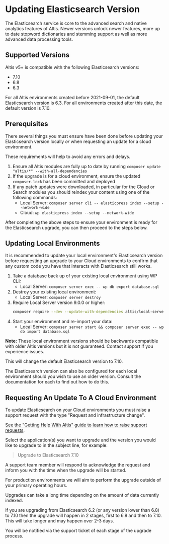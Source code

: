 # Updating Elasticsearch Version

The Elasticsearch service is core to the advanced search and native analytics features of Altis. Newer versions unlock newer features, more up to date stopword dictionaries and stemming support as well as more advanced data processing tools.

## Supported Versions

Altis v5+ is compatible with the following Elasticsearch versions:

- 7.10
- 6.8
- 6.3

For all Altis environments created before 2021-09-01, the default Elasticsearch version is 6.3. For all environments created after this date, the default version is 7.10.

## Prerequisites

There several things you must ensure have been done before updating your Elasticsearch version locally _or_ when requesting an update for a cloud environment.

These requirements will help to avoid any errors and delays.

1. Ensure all Altis modules are fully up to date by running `composer update "altis/*" --with-all-dependencies`
1. If the upgrade is for a cloud environment, ensure the updated `composer.lock` has been committed and deployed
1. If any patch updates were downloaded, in particular for the Cloud or Search modules you should reindex your content using one of the following commands:
   - Local Server: `composer server cli -- elasticpress index --setup --network-wide`
   - Cloud: `wp elasticpress index --setup --network-wide`

After completing the above steps to ensure your environment is ready for the Elasticsearch upgrade, you can then proceed to the steps below.

## Updating Local Environments

It is recommended to update your local environment's Elasticsearch version before requesting an upgrade to your Cloud environments to confirm that any custom code you have that interacts with Elasticsearch still works.

1. Take a database back up of your existing local environment using WP CLI:
   - Local Server: `composer server exec -- wp db export database.sql`
1. Destroy your existing local environment:
   - Local Server: `composer server destroy`
1. Require Local Server version 9.0.0 or higher:
   ```sh
   composer require --dev --update-with-dependencies altis/local-server:^9.0.0
   ```
1. Start your environment and re-import your data:
   - Local Server: `composer server start && composer server exec -- wp db import database.sql`

**Note:** These local environment versions should be backwards compatible with older Altis versions but it is not guaranteed. Contact support if you experience issues.

This will change the default Elasticsearch version to 7.10.

The Elasticsearch version can also be configured for each local environment should you wish to use an older version. Consult the documentation for each to find out how to do this.

## Requesting An Update To A Cloud Environment

To update Elasticsearch on your Cloud environments you must raise a support request with the type "Request and infrastructure change".

[See the "Getting Help With Altis" guide to learn how to raise support requests](../getting-help-with-altis.md).

Select the application(s) you want to upgrade and the version you would like to upgrade to in the subject line, for example:

> Upgrade to Elasticsearch 7.10

A support team member will respond to acknowledge the request and inform you with the time when the upgrade will be started.

For production environments we will aim to perform the upgrade outside of your primary operating hours.

Upgrades can take a long time depending on the amount of data currently indexed.

If you are upgrading from Elasticsearch 6.2 (or any version lower than 6.8) to 7.10 then the upgrade will happen in 2 stages, first to 6.8 and then to 7.10. This will take longer and may happen over 2-3 days.

You will be notified via the support ticket of each stage of the upgrade process.
